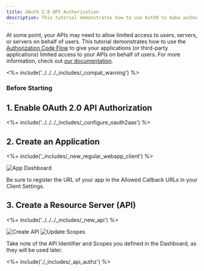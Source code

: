 ```yaml
---
title: OAuth 2.0 API Authorization
description: This tutorial demonstrates how to use Auth0 to make authorized API calls from your web app.
---
```


At some point, your APIs may need to allow limited access to users, servers, or servers on behalf of users. This tutorial demonstrates how to use the [Authorization Code Flow](https://auth0.com/docs/api-auth/tutorials/authorization-code-grant) to give your applications (or third-party applications) limited access to your APIs on behalf of users. For more information, check out [our documentation](https://auth0.com/docs/api-auth).

<%= include('../../../_includes/_compat_warning') %>

### Before Starting

## 1. Enable OAuth 2.0 API Authorization

<%= include('../../../_includes/_configure_oauth2aas') %>

## 2. Create an Application

<%= include('_includes/_new_regular_webapp_client') %>

![App Dashboard](/media/articles/server-platforms/reg_web_app_client.png)

Be sure to register the URL of your app in the Allowed Callback URLs in your Client Settings.

## 3. Create a Resource Server (API)

<%= include('../../../_includes/_new_api') %>

![Create API](/media/articles/api-auth/api-5.png)
![Update Scopes](/media/articles/api-auth/api-6.png)

Take note of the API Identifier and Scopes you defined in the Dashboard, as they will be used later.

<%= include('./_includes/_api_authz') %>
